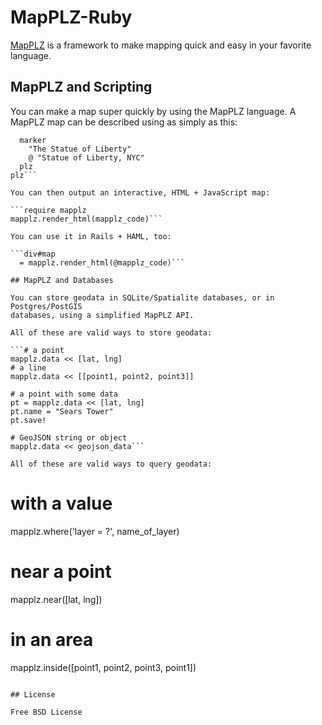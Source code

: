 # MapPLZ-Ruby

[MapPLZ](http://mapplz.com) is a framework to make mapping quick and easy in
your favorite language.

## MapPLZ and Scripting
You can make a map super quickly by using the MapPLZ language. A MapPLZ map
can be described using as simply as this:

```map
  marker
    "The Statue of Liberty"
    @ "Statue of Liberty, NYC"
  plz
plz```

You can then output an interactive, HTML + JavaScript map:

```require mapplz
mapplz.render_html(mapplz_code)```

You can use it in Rails + HAML, too:

```div#map
  = mapplz.render_html(@mapplz_code)```

## MapPLZ and Databases

You can store geodata in SQLite/Spatialite databases, or in Postgres/PostGIS
databases, using a simplified MapPLZ API.

All of these are valid ways to store geodata:

```# a point
mapplz.data << [lat, lng]
# a line
mapplz.data << [[point1, point2, point3]]

# a point with some data
pt = mapplz.data << [lat, lng]
pt.name = "Sears Tower"
pt.save!

# GeoJSON string or object
mapplz.data << geojson_data```

All of these are valid ways to query geodata:

```
# with a value
mapplz.where('layer = ?', name_of_layer)

# near a point
mapplz.near([lat, lng])

# in an area
mapplz.inside([point1, point2, point3, point1])
```

## License

Free BSD License
